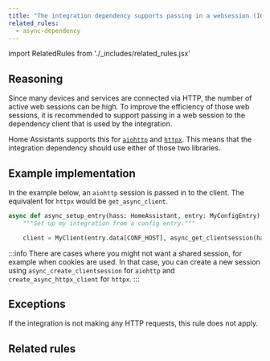 ```yaml
---
title: "The integration dependency supports passing in a websession (IQS028)"
related_rules:
  - async-dependency
---
```

import RelatedRules from './_includes/related_rules.jsx'

## Reasoning

Since many devices and services are connected via HTTP, the number of active web sessions can be high.
To improve the efficiency of those web sessions, it is recommended to support passing in a web session to the dependency client that is used by the integration.

Home Assistants supports this for [`aiohttp`](https://docs.aiohttp.org/en/stable/) and [`httpx`](https://www.python-httpx.org/).
This means that the integration dependency should use either of those two libraries.

## Example implementation

In the example below, an `aiohttp` session is passed in to the client.
The equivalent for `httpx` would be `get_async_client`.

```python {4} showLineNumbers
async def async_setup_entry(hass: HomeAssistant, entry: MyConfigEntry) -> bool:
    """Set up my integration from a config entry."""

    client = MyClient(entry.data[CONF_HOST], async_get_clientsession(hass))
```

:::info
There are cases where you might not want a shared session, for example when cookies are used.
In that case, you can create a new session using `async_create_clientsession` for `aiohttp` and `create_async_httpx_client` for `httpx`.
:::

## Exceptions

If the integration is not making any HTTP requests, this rule does not apply.

## Related rules

<RelatedRules relatedRules={frontMatter.related_rules}></RelatedRules>